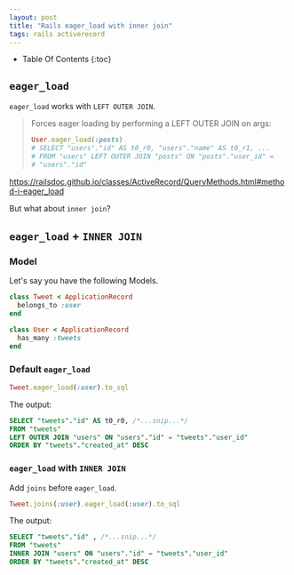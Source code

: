 ```yaml
---
layout: post
title: "Rails eager_load with inner join"
tags: rails activerecord
---
```


* Table Of Contents
{:toc}

## `eager_load`

`eager_load` works with `LEFT OUTER JOIN`.

> Forces eager loading by performing a LEFT OUTER JOIN on args:
>
> ```rb
> User.eager_load(:posts)
> # SELECT "users"."id" AS t0_r0, "users"."name" AS t0_r1, ...
> # FROM "users" LEFT OUTER JOIN "posts" ON "posts"."user_id" =
> # "users"."id"
> ```

<https://railsdoc.github.io/classes/ActiveRecord/QueryMethods.html#method-i-eager_load>

But what about `inner join`?

## `eager_load` + `INNER JOIN`

### Model

Let's say you have the following Models.

```rb
class Tweet < ApplicationRecord
  belongs_to :user
end

class User < ApplicationRecord
  has_many :tweets
end
```

### Default `eager_load`

```rb
Tweet.eager_load(:user).to_sql
```

The output:

```sql
SELECT "tweets"."id" AS t0_r0, /*...snip...*/
FROM "tweets"
LEFT OUTER JOIN "users" ON "users"."id" = "tweets"."user_id"
ORDER BY "tweets"."created_at" DESC
```

### `eager_load` with `INNER JOIN`

Add `joins` before `eager_load`.

```rb
Tweet.joins(:user).eager_load(:user).to_sql
```

The output:

```sql
SELECT "tweets"."id" , /*...snip...*/
FROM "tweets"
INNER JOIN "users" ON "users"."id" = "tweets"."user_id"
ORDER BY "tweets"."created_at" DESC
```
